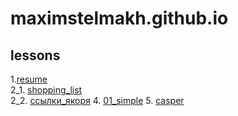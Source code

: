 # maximstelmakh.github.io
## lessons
1.[resume](https://maximstelmakh.github.io/homework1/resume_ru.html)  
2_1. [shopping_list](https://maximstelmakh.github.io/homework2_1/shopping_list.html)  
2_2. [ссылки_якоря](https://maximstelmakh.github.io/homework2_2/document.html)
4. [01_simple](https://maximstelmakh.github.io/homework4/01_simple)
5. [casper](https://maximstelmakh.github.io/homework5/)
